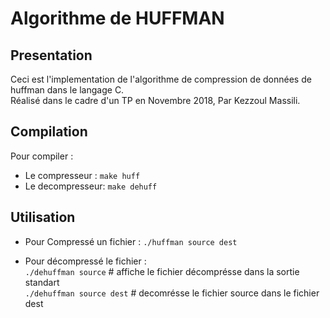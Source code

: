 # Algorithme de HUFFMAN

## Presentation

Ceci est l'implementation de l'algorithme de compression de données de huffman dans le langage C.<br>
Réalisé dans le cadre d'un TP en Novembre 2018, 
Par Kezzoul Massili.

## Compilation

Pour compiler :
- Le compresseur : `make huff`
- Le decompresseur: `make dehuff`


## Utilisation

-	Pour Compressé un fichier :    `./huffman source dest`

-	Pour décompressé le fichier :<br>
	`./dehuffman source`  			# affiche le fichier décomprésse dans la sortie standart <br>
	`./dehuffman source dest` 		# decomrésse le fichier source dans le fichier  dest <br>
